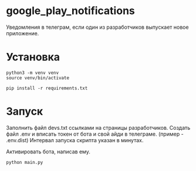 # google_play_notifications

Уведомления в телеграм, если один из разработчиков выпускает новое приложение.

# Установка
`python3 -m venv venv`  
`source venv/bin/activate`

`pip install -r requirements.txt`

# Запуск

Заполнить файл devs.txt ссылками на страницы разработчиков.
Создать файл .env и вписать токен от бота и свой айди в телеграме. (пример - .env.dist) Интервал запуска скрипта указан в минутах.

Активировать бота, написав ему.

`python main.py`
